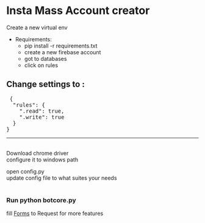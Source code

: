 # Insta Mass Account creator

Create a new virtual env

- Requirements:<br>
  - pip install -r requirements.txt
  - create a new firebase account <br>
  - got to databases <br>
  - click on rules <br>
  
Change settings to :
----------------------------------
<pre>
 {
  "rules": {
    ".read": true,
    ".write": true
  }
}
</pre>
----------------------------------

<br>
Download chrome driver<br> 
configure it to windows path<br> 

open config.py<br>
update config file to what suites your needs<br>
<br>
### Run <strong>python botcore.py</strong>


fill <a href="https://goo.gl/forms/ZgL8r2DjuaM7xl9R2">Forms</a> to Request for more features


